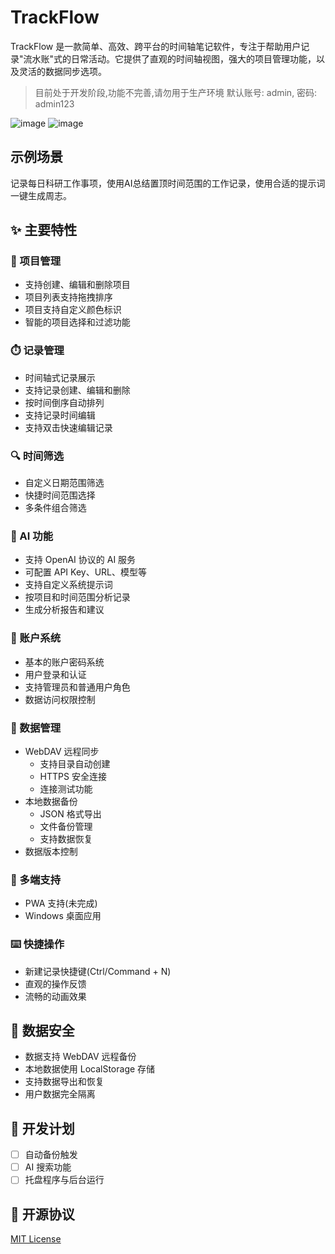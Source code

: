 # TrackFlow

TrackFlow 是一款简单、高效、跨平台的时间轴笔记软件，专注于帮助用户记录"流水账"式的日常活动。它提供了直观的时间轴视图，强大的项目管理功能，以及灵活的数据同步选项。

> 目前处于开发阶段,功能不完善,请勿用于生产环境
> 默认账号: admin, 密码: admin123

![image](https://github.com/user-attachments/assets/f78286e1-f6c1-49cb-9c9d-e92cf30e2d34)
![image](https://github.com/user-attachments/assets/8709f8e5-ca0d-4567-9e8c-ab6616d67591)

## 示例场景
记录每日科研工作事项，使用AI总结置顶时间范围的工作记录，使用合适的提示词一键生成周志。

## ✨ 主要特性

### 📝 项目管理
- 支持创建、编辑和删除项目
- 项目列表支持拖拽排序
- 项目支持自定义颜色标识
- 智能的项目选择和过滤功能

### ⏱️ 记录管理
- 时间轴式记录展示
- 支持记录创建、编辑和删除
- 按时间倒序自动排列
- 支持记录时间编辑
- 支持双击快速编辑记录

### 🔍 时间筛选
- 自定义日期范围筛选
- 快捷时间范围选择
- 多条件组合筛选

### 🤖 AI 功能
- 支持 OpenAI 协议的 AI 服务
- 可配置 API Key、URL、模型等
- 支持自定义系统提示词
- 按项目和时间范围分析记录
- 生成分析报告和建议

### 👥 账户系统
- 基本的账户密码系统
- 用户登录和认证
- 支持管理员和普通用户角色
- 数据访问权限控制

### 💾 数据管理
- WebDAV 远程同步
  - 支持目录自动创建
  - HTTPS 安全连接
  - 连接测试功能
- 本地数据备份
  - JSON 格式导出
  - 文件备份管理
  - 支持数据恢复
- 数据版本控制

### 📱 多端支持
- PWA 支持(未完成)
- Windows 桌面应用

### ⌨️ 快捷操作
- 新建记录快捷键(Ctrl/Command + N)
- 直观的操作反馈
- 流畅的动画效果

## 🔐 数据安全

- 数据支持 WebDAV 远程备份
- 本地数据使用 LocalStorage 存储
- 支持数据导出和恢复
- 用户数据完全隔离

## 🎯 开发计划

- [ ] 自动备份触发
- [ ] AI 搜索功能
- [ ] 托盘程序与后台运行

## 📄 开源协议

[MIT License](LICENSE) 
